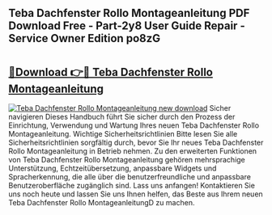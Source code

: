 ## Teba Dachfenster Rollo Montageanleitung PDF Download Free - Part-2y8 User Guide Repair - Service Owner Edition po8zG

# <h2><a href="http://df7hux.blite.top/?on=Teba+Dachfenster+Rollo+Montageanleitung">🔗Download 👉🔴 Teba Dachfenster Rollo Montageanleitung</a></h2>

[![Teba Dachfenster Rollo Montageanleitung new download](https://i.imgur.com/lujVjoI.png)](http://df7hux.blite.top/?on=Teba+Dachfenster+Rollo+Montageanleitung)
Sicher navigieren Dieses Handbuch führt Sie sicher durch den Prozess der Einrichtung, Verwendung und Wartung Ihres neuen Teba Dachfenster Rollo Montageanleitung. Wichtige Sicherheitsrichtlinien Bitte lesen Sie alle Sicherheitsrichtlinien sorgfältig durch, bevor Sie Ihr neues Teba Dachfenster Rollo Montageanleitung in Betrieb nehmen. Zu den erweiterten Funktionen von Teba Dachfenster Rollo Montageanleitung gehören mehrsprachige Unterstützung, Echtzeitübersetzung, anpassbare Widgets und Spracherkennung, die alle über die benutzerfreundliche und anpassbare Benutzeroberfläche zugänglich sind. Lass uns anfangen! Kontaktieren Sie uns noch heute und lassen Sie uns Ihnen helfen, das Beste aus Ihrem neuen Teba Dachfenster Rollo MontageanleitungD zu machen.
